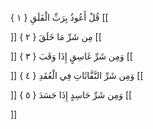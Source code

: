 قُلْ أَعُوذُ بِرَبِّ الْفَلَقِ { ۱ }
[[


]] 
مِن شَرِّ مَا خَلَقَ { ۲ }
[[


]] 
وَمِن شَرِّ غَاسِقٍ إِذَا وَقَبَ { ۳ }
[[


]] 
وَمِن شَرِّ النَّفَّاثَاتِ فِي الْعُقَدِ { ٤ }
[[


]] 
وَمِن شَرِّ حَاسِدٍ إِذَا حَسَدَ { ٥ }
[[


]]